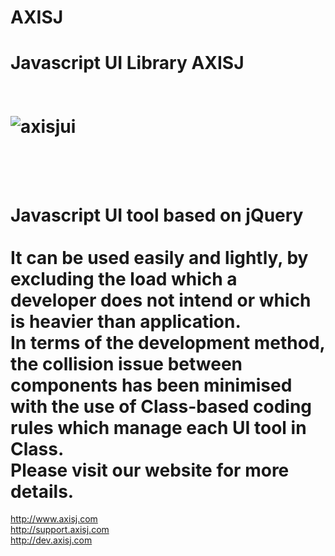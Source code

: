 AXISJ
=====

Javascript UI Library <b>AXISJ</b>
<br/>
<br/>
<br/>
<img src="http://www.axisj.com/html/img/axisjui.png" alt="axisjui" />
<br/>
<br/>
<br/>
=====
Javascript UI tool based on jQuery<br/>
<br/>
It can be used easily and lightly, by excluding the load which a developer does not intend or which is heavier than application.<br/>
In terms of the development method, the collision issue between components has been minimised with the use of Class-based coding rules which manage each UI tool in Class.<br/>
Please visit our website for more details. 
=====
<a href="http://www.axisj.com" target="_blank">http://www.axisj.com</a><br/>
<a href="http://www.axisj.com" target="_blank">http://support.axisj.com</a><br/>
<a href="http://www.axisj.com" target="_blank">http://dev.axisj.com</a><br/>
